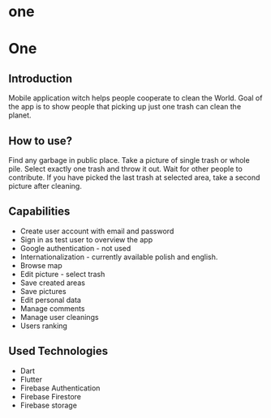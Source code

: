 # one
<h1>One</h1>

<h2>Introduction</h2>

Mobile application witch helps people cooperate to clean the World. Goal of the app is to show people that picking up just one trash can clean the planet. 

<h2>How to use?</h2>

Find any garbage in public place. Take a picture of single trash or whole pile. Select exactly one trash and throw it out. Wait for other people to contribute. 
If you have picked the last trash at selected area, take a second picture after cleaning.

<h2>Capabilities</h2>
<ul>
  <li>Create user account with email and password</li>
  <li>Sign in as test user to overview the app</li>
  <li>Google authentication - not used</li>
  <li>Internationalization - currently available polish and english.</li>
  <li>Browse map</li>
  <li>Edit picture - select trash</li>
  <li>Save created areas</li>
  <li>Save pictures</li>
  <li>Edit personal data</li>
  <li>Manage comments</li>
  <li>Manage user cleanings</li>
  <li>Users ranking</li>
</ul>

<h2>Used Technologies</h2>
<ul>
  <li>Dart</li>
  <li>Flutter</li>
  <li>Firebase Authentication</li>
  <li>Firebase Firestore</li>
  <li>Firebase storage</li>
</ul>